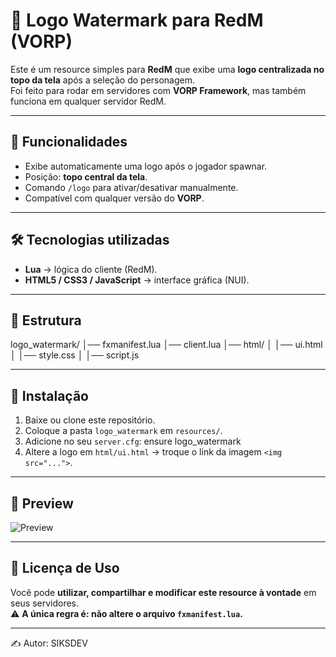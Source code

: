 # 🎨 Logo Watermark para RedM (VORP)

Este é um resource simples para **RedM** que exibe uma **logo centralizada no topo da tela** após a seleção do personagem.  
Foi feito para rodar em servidores com **VORP Framework**, mas também funciona em qualquer servidor RedM.

---

## 🚀 Funcionalidades
- Exibe automaticamente uma logo após o jogador spawnar.  
- Posição: **topo central da tela**.  
- Comando `/logo` para ativar/desativar manualmente.  
- Compatível com qualquer versão do **VORP**.  

---

## 🛠️ Tecnologias utilizadas
- **Lua** → lógica do cliente (RedM).  
- **HTML5 / CSS3 / JavaScript** → interface gráfica (NUI).  

---

## 📂 Estrutura
logo_watermark/
│── fxmanifest.lua
│── client.lua
│── html/
│ │── ui.html
│ │── style.css
│ │── script.js

---

## 🔧 Instalação
1. Baixe ou clone este repositório.  
2. Coloque a pasta `logo_watermark` em `resources/`.  
3. Adicione no seu `server.cfg`: ensure logo_watermark
4. Altere a logo em `html/ui.html` → troque o link da imagem `<img src="...">`.  

---

## 📸 Preview
![Preview](https://i.imgur.com/EOd0F2P.jpeg)

---

## 📜 Licença de Uso
Você pode **utilizar, compartilhar e modificar este resource à vontade** em seus servidores.  
⚠️ **A única regra é: não altere o arquivo `fxmanifest.lua`.**

---

✍️ Autor: SIKSDEV


